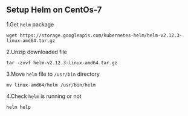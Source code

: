 ## Setup Helm on CentOs-7
1.Get `helm` package
```
wget https://storage.googleapis.com/kubernetes-helm/helm-v2.12.3-linux-amd64.tar.gz
```
2.Unzip downloaded file
```
tar -zxvf helm-v2.12.3-linux-amd64.tar.gz
```
3.Move `helm` file to `/usr/bin` directory
```
mv linux-amd64/helm /usr/bin/helm
```
4.Check `helm` is running or not
```
helm help
```
